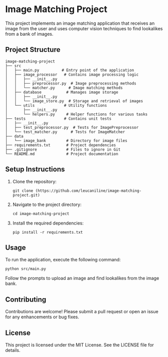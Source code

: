 # Image Matching Project

This project implements an image matching application that receives an image from the user and uses computer vision techniques to find lookalikes from a bank of images.

## Project Structure

```
image-matching-project
├── src
│   ├── main.py          # Entry point of the application
│   ├── image_processor   # Contains image processing logic
│   │   ├── __init__.py
│   │   ├── preprocessor.py  # Image preprocessing methods
│   │   └── matcher.py      # Image matching methods
│   ├── database           # Manages image storage
│   │   ├── __init__.py
│   │   └── image_store.py  # Storage and retrieval of images
│   └── utils             # Utility functions
│       ├── __init__.py
│       └── helpers.py     # Helper functions for various tasks
├── tests                 # Contains unit tests
│   ├── __init__.py
│   ├── test_preprocessor.py  # Tests for ImagePreprocessor
│   └── test_matcher.py      # Tests for ImageMatcher
├── data
│   └── image_bank         # Directory for image files
├── requirements.txt       # Project dependencies
├── .gitignore             # Files to ignore in Git
└── README.md              # Project documentation
```

## Setup Instructions

1. Clone the repository:
   ```
   git clone (https://github.com/leucaniline/image-matching-project.git)
   ```

2. Navigate to the project directory:
   ```
   cd image-matching-project
   ```

3. Install the required dependencies:
   ```
   pip install -r requirements.txt
   ```

## Usage

To run the application, execute the following command:
```
python src/main.py
```

Follow the prompts to upload an image and find lookalikes from the image bank.

## Contributing

Contributions are welcome! Please submit a pull request or open an issue for any enhancements or bug fixes.

## License

This project is licensed under the MIT License. See the LICENSE file for details.
